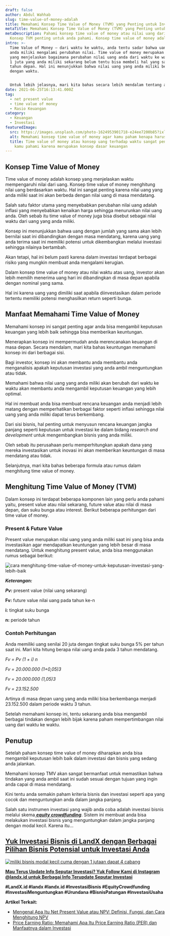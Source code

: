 ```yaml
---
draft: false
author: Abdul Wahhab
slug: time-value-of-money-adalah
title: Memahami Konsep Time Value of Money (TVM) yang Penting untuk Investasi
metaTitle: Memahami Konsep Time Value of Money (TVM) yang Penting untuk Investasi
metaDescription: Pahami konsep time value of money atau nilai uang dari waktu.
  Konsep TVM penting untuk anda pahami. Konsep time value of money adalah
intro: >-
  Time Value of Money – dari waktu ke waktu, anda tentu sadar bahwa uang yang
  anda miliki mengalami perubahan nilai. Time value of money merupakan konsep
  yang menjelaskan bagaimana perubahan nilai uang anda dari waktu ke waktu. Uang
  1 juta yang anda miliki sekarang belum tentu bisa membeli hal yang sama pada
  tahun depan. Hal ini menunjukkan bahwa nilai uang yang anda miliki bergantung
  dengan waktu.


  Untuk lebih jelasnya, mari kita bahas secara lebih mendalam tentang apa itu time value of money.
date: 2021-06-25T16:13:41.000Z
tag:
  - net present value
  - time value of money
  - Rasio Keuangan
category:
  - Keuangan
  - Investasi
featuredImage:
  src: https://images.unsplash.com/photo-1624953901718-e24ee7200b85?ixlib=rb-1.2.1&ixid=MnwxMjA3fDB8MHxzZWFyY2h8M3x8dmFsdWUlMjBvZiUyMG1vbmV5fGVufDB8fDB8fA%3D%3D&auto=format&fit=crop&w=500&q=60
  alt: Memahami konsep time value of money agar kamu paham kenapa harus berinvestasi
  title: Time value of money atau konsep uang terhadap waktu sangat penting untuk
    kamu pahami karena merupakan konsep dasar keuangan
---
```

## Konsep Time Value of Money

Time value of money adalah konsep yang menjelaskan waktu mempengaruhi nilai dari uang. Konsep time value of money menghitung nilai uang berdasarkan waktu. Hal ini sangat penting karena nilai uang yang anda miliki saat ini akan berbeda dengan nilai uang di masa mendatang.

Salah satu faktor utama yang menyebabkan perubahan nilai uang adalah inflasi yang menyebabkan kenaikan harga sehingga menurunkan nilai uang anda. Oleh sebab itu time value of money juga bisa disebut sebagai nilai waktu dari uang yang anda miliki.

Konsep ini menunjukkan bahwa uang dengan jumlah yang sama akan lebih bernilai saat ini dibandingkan dengan masa mendatang, karena uang yang anda terima saat ini memiliki potensi untuk dikembangkan melalui investasi sehingga nilainya bertambah.

Akan tetapi, hal ini belum pasti karena dalam investasi terdapat berbagai risiko yang mungkin membuat anda mengalami kerugian.

Dalam konsep time value of money atau nilai waktu atas uang, investor akan lebih memilih menerima uang hari ini dibandingkan di masa depan apabila dengan nominal yang sama.

Hal ini karena uang yang dimiliki saat apabila diinvestasikan dalam periode tertentu memiliki potensi menghasilkan return seperti bunga.

## Manfaat Memahami Time Value of Money

Memahami konsep ini sangat penting agar anda bisa mengambil keputusan keuangan yang lebih baik sehingga bisa memberikan keuntungan.

Menerapkan konsep ini mempermudah anda merencanakan keuangan di masa depan. Secara mendalam, mari kita bahas keuntungan memahami konsep ini dari berbagai sisi.

Bagi investor, konsep ini akan membantu anda membantu anda menganalisis apakah keputusan investasi yang anda ambil menguntungkan atau tidak.

Memahami bahwa nilai uang yang anda miliki akan berubah dari waktu ke waktu akan membantu anda mengambil keputusan keuangan yang lebih optimal.

Hal ini membuat anda bisa membuat rencana keuangan anda menjadi lebih matang dengan memperhatikan berbagai faktor seperti inflasi sehingga nilai uang yang anda miliki dapat terus berkembang.

Dari sisi bisnis, hal penting untuk menyusun rencana keuangan jangka panjang seperti keputusan untuk investasi ke dalam bidang *research and development* untuk mengembangkan bisnis yang anda miliki.

Oleh sebab itu perusahaan perlu memperhitungkan apakah dana yang mereka investasikan untuk inovasi ini akan memberikan keuntungan di masa mendatang atau tidak.

Selanjutnya, mari kita bahas beberapa formula atau rumus dalam menghitung time value of money.

## Menghitung Time Value of Money (TVM)

Dalam konsep ini terdapat beberapa komponen lain yang perlu anda pahami yaitu, present value atau nilai sekarang, future value atau nilai di masa depan, dan suku bunga atau interest. Berikut beberapa perhitungan dari time value of money.

### Present & Future Value

Present value merupakan nilai uang yang anda miliki saat ini yang bisa anda investasikan agar mendapatkan keuntungan yang lebih besar di masa mendatang. Untuk menghitung present value, anda bisa menggunakan rumus sebagai berikut:

![cara menghitung-time-value-of-money-untuk-keputusan-investasi-yang-lebih-baik](https://accountgram-production.sfo2.cdn.digitaloceanspaces.com/landx_ghost/2021/09/cara-menghitung-time-value-of-money-untuk-keputusan-investasi-yang-lebih-baik.png "Menghitung present dan future value")

***Keterangan:***

***Pv:***   present value (nilai uang sekarang)

**Fv:**  future value nilai uang pada tahun ke-n

**i:**  tingkat suku bunga

**n:**  periode tahun

### Contoh Perhitungan

Anda memiliki uang senilai 20 juta dengan tingkat suku bunga 5% per tahun saat ini. Mari kita hitung berapa nilai uang anda pada 3 tahun mendatang.

*Fv = Pv (1 + i) n*

*Fv = 20.000.000 (1+0,05)3*

*Fv = 20.000.000 (1,05)3*

*Fv = 23.152.500*

Artinya di masa depan uang yang anda miliki bisa berkembanga menjadi 23.152.500 dalam periode waktu 3 tahun.

Setelah memahami konsep ini, tentu sekarang anda bisa mengambil berbagai tindakan dengan lebih bijak karena paham mempertimbangan nilai uang dari waktu ke waktu.

## **Penutup**

Setelah paham konsep time value of money diharapkan anda bisa mengambil keputusan lebih baik dalam investasi dan bisnis yang sedang anda jalankan.

Memahami konsep TMV akan sangat bermanfaat untuk memastikan bahwa tindakan yang anda ambil saat ini sudah sesuai dengan tujuan yang ingin anda capai di masa mendatang.

Kini tentu anda semakin paham kriteria bisnis dan investasi seperti apa yang cocok dan menguntungkan anda dalam jangka panjang.

Salah satu instrumen investasi yang wajib anda coba adalah investasi bisnis melalui skema[ ***equity crowdfunding***](https://landx.id/). Sistem ini membuat anda bisa melakukan investasi bisnis yang menguntungkan dalam jangka panjang dengan modal kecil. Karena itu…

## **[Yuk Investasi Bisnis di LandX dengan Berbagai Pilihan Bisnis Potensial untuk Investasi Anda](https://app.landx.id/?utm_source=Organic+Page&utm_medium=Content+Blog&utm_campaign=BlogLandX&utm_id=Blog)**

[![miliki bisnis modal kecil cuma dengan 1 jutaan dapat 4 cabang ](https://accountgram-production.sfo2.cdn.digitaloceanspaces.com/landx_ghost/2021/11/jadi-owner-bisnis-hanya-1-jutaan-dengan-cuan-yang-sangat-menjanjikan.png)](https://app.landx.id/?utm_source=Organic+Page&utm_medium=Content+Blog&utm_campaign=BlogLandX&utm_id=Blog)[](https://landx.id/project/?utm_source=Blog&utm_medium=organic+keyword&utm_campaign=blog&utm_id=Blog)

**[Mau Terus Update Info Seputar Investasi? Yuk Follow Kami di Instagram @landx.id untuk Berbagai Info Terupdate Seputar Investasi](https://instagram.com/landx.id?utm_medium=copy_link)**

**\#LandX.id    #landx         #landx.id    #InvestasiBisnis    #EquityCrowdfunding    #InvestasiMenguntungkan    #Urundana    #BisnisPatungan    #InvestasiUsaha**

**Artikel Terkait:**

* [Mengenal Apa Itu Net Present Value atau NPV: Definisi, Fungsi, dan Cara Menghitung NPV](https://landx.id/blog/mengenal-apa-itu-net-present-value-atau-npv-definisi-fungsi-dan-cara-menghitung-npv/)
* [Price Earning Ratio: Memahami Apa Itu Price Earning Ratio (PER) dan Manfaatnya dalam Investasi](https://landx.id/blog/price-earning-ratio-adalah/)